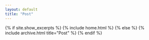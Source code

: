 ```yaml
---
layout: default
title: "Post"
---
```


{% if site.show_excerpts %}
  {% include home.html %}
{% else %}
  {% include archive.html title="Post" %}
{% endif %}
